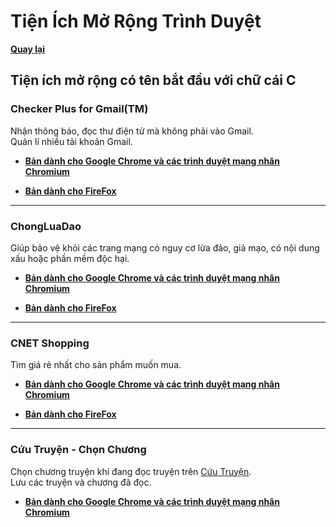 # Tiện Ích Mở Rộng Trình Duyệt

**[Quay lại](https://khangshirokuma.github.io/TienIchMoRongTrinhDuyet/)**

## Tiện ích mở rộng có tên bắt đầu với chữ cái C

### Checker Plus for Gmail(TM)

Nhận thông báo, đọc thư điện tử mà không phải vào Gmail.  
Quản lí nhiều tải khoản Gmail.

- **[Bản dành cho Google Chrome và các trình duyệt mạng nhân Chromium](https://chromewebstore.google.com/detail/checker-plus-for-gmail/oeopbcgkkoapgobdbedcemjljbihmemj?hl=vi)**

- **[Bản dành cho FireFox](https://addons.mozilla.org/vi/firefox/addon/checker-plus-gmail/)**

---
### ChongLuaDao

Giúp bảo vệ khỏi các trang mạng có nguy cơ lừa đảo, giả mạo, có nội dung xấu hoặc phần mềm độc hại.

- **[Bản dành cho Google Chrome và các trình duyệt mạng nhân Chromium](https://chromewebstore.google.com/detail/chongluadao/mdcemplfpeifcogglenloohjghjbigni?hl=vi)**

- **[Bản dành cho FireFox](https://addons.mozilla.org/vi/firefox/addon/chongluadao/)**

---
### CNET Shopping

Tìm giá rẻ nhất cho sản phẩm muốn mua.

- **[Bản dành cho Google Chrome và các trình duyệt mạng nhân Chromium](https://chromewebstore.google.com/detail/cnet-shopping/lghjfnfolmcikomdjmoiemllfnlmmoko?hl=vi)**

- **[Bản dành cho FireFox](https://addons.mozilla.org/vi/firefox/addon/invisiblehand/)**

---
### Cứu Truyện - Chọn Chương

Chọn chương truyện khi đang đọc truyện trên [Cứu Truyện](https://cuutruyen.net/).  
Lưu các truyện và chương đã đọc.

- **[Bản dành cho Google Chrome và các trình duyệt mạng nhân Chromium](https://github.com/khangquangtran/CuuTruyenChonChuong)**

